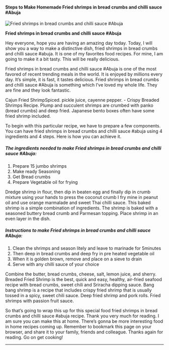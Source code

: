             

#### Steps to Make Homemade Fried shrimps in bread crumbs and chilli sauce #Abuja

![Fried shrimps in bread crumbs and chilli sauce #Abuja](https://img-global.cpcdn.com/recipes/8e4028aff0d30657/751x532cq70/fried-shrimps-in-bread-crumbs-and-chilli-sauce-abuja-recipe-main-photo.jpg)

**Fried shrimps in bread crumbs and chilli sauce #Abuja**

Hey everyone, hope you are having an amazing day today. Today, I will show you a way to make a distinctive dish, fried shrimps in bread crumbs and chilli sauce #abuja. It is one of my favorites food recipes. For mine, I am going to make it a bit tasty. This will be really delicious.

Fried shrimps in bread crumbs and chilli sauce #Abuja is one of the most favored of recent trending meals in the world. It is enjoyed by millions every day. It’s simple, it is fast, it tastes delicious. Fried shrimps in bread crumbs and chilli sauce #Abuja is something which I’ve loved my whole life. They are fine and they look fantastic.

Cajun Fried ShrimpSpiced. pickle juice, cayenne pepper. - Crispy Breaded Shrimps Recipe. Plump and succulent shrimps are crumbed with panko (bread crumbs) and deep fried. Japanese bento boxes often have some fried shrimp included.

To begin with this particular recipe, we have to prepare a few components. You can have fried shrimps in bread crumbs and chilli sauce #abuja using 4 ingredients and 4 steps. Here is how you can achieve it.

##### The ingredients needed to make Fried shrimps in bread crumbs and chilli sauce #Abuja:

1.  Prepare 15 jumbo shrimps
2.  Make ready Seasoning
3.  Get Bread crumbs
4.  Prepare Vegetable oil for frying

Dredge shrimp in flour, then dip in beaten egg and finally dip in crumb mixture using your hands to press the coconut crumb I fry mine in peanut oil and use orange marmalade and sweet Thai chilli sauce. This baked shrimp is a simple combination of ingredients. The shrimp is baked with a seasoned buttery bread crumb and Parmesan topping. Place shrimp in an even layer in the dish.

##### Instructions to make Fried shrimps in bread crumbs and chilli sauce #Abuja:

1.  Clean the shrimps and season litely and leave to marinade for 5minutes
2.  Then deep in bread crumbs and deep fry in pre heated vegetable oil
3.  When it is golden brown, remove and place on a sieve to drain
4.  Serve with any chilli sauce of your choice

Combine the butter, bread crumbs, cheese, salt, lemon juice, and sherry. Breaded Fried Shrimp is the best, quick and easy, healthy, air-fried seafood recipe with bread crumbs, sweet chili and Sriracha dipping sauce. Bang bang shrimp is a recipe that includes crispy fried shrimp that is usually tossed in a spicy, sweet chili sauce. Deep fried shrimp and pork rolls. Fried shrimps with passion fruit sauce.

So that’s going to wrap this up for this special food fried shrimps in bread crumbs and chilli sauce #abuja recipe. Thank you very much for reading. I am sure you can make this at home. There’s gonna be more interesting food in home recipes coming up. Remember to bookmark this page on your browser, and share it to your family, friends and colleague. Thanks again for reading. Go on get cooking!

* * *